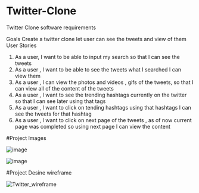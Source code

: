 # Twitter-Clone
Twitter Clone software requirements

Goals
        Create a twitter clone let user can see the tweets and view of them
User Stories 
1.  As a user, I want to be able to input my search so that I can see the tweets
2.  As a user , I want to be able to see the tweets what I searched I can view them
3.   As a user , I can view the photos and videos , gifs of the tweets, so that I can view all of the content of the tweets
4.  As a user , I want to see the trending hashtags currently on the twitter so that I can see later using that tags
5.  As a user , I want to click on tending hashtags using that hashtags I can see the tweets for that hashtag
6.  As a user , I want to click on next page of the tweets , as of now current page was completed so using next page I can view the content

#Project Images


![image](https://user-images.githubusercontent.com/52064346/132561172-f9368902-45ef-4981-b520-6257d9a0b695.png)

![image](https://user-images.githubusercontent.com/52064346/132561369-1153e89c-a600-4de4-9fe9-2b79831297cb.png)

#Project Desine wireframe

![Twitter_wireframe](https://user-images.githubusercontent.com/52064346/132561647-b5205fea-0b92-4fe6-94f6-01b59564d129.png)

 
 
 

 
